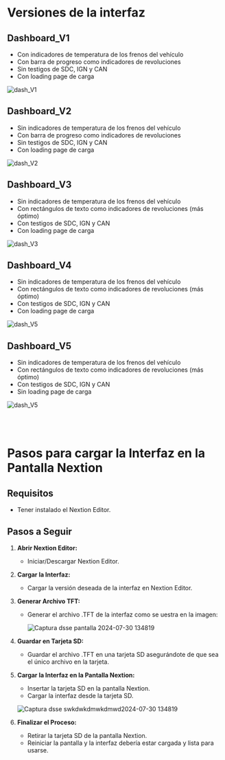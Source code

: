 # Versiones de la interfaz

## Dashboard_V1 
- Con indicadores de temperatura de los frenos del vehículo
- Con barra de progreso como indicadores de revoluciones
- Sin testigos de SDC, IGN y CAN
- Con loading page de carga

![dash_V1](https://github.com/guti10x/dashware_FUEM/assets/82153822/f109c2c5-61d2-4432-b3a6-36ea77365a2f)

## Dashboard_V2
- Sin indicadores de temperatura de los frenos del vehículo
- Con barra de progreso como indicadores de revoluciones
- Sin testigos de SDC, IGN y CAN
- Con loading page de carga

![dash_V2](https://github.com/guti10x/dashware_FUEM/assets/82153822/fbfdfd3f-9457-4eae-94de-0e648043d0ea)


## Dashboard_V3
- Sin indicadores de temperatura de los frenos del vehículo
- Con rectángulos de texto como indicadores de revoluciones (más óptimo)
- Con testigos de SDC, IGN y CAN
- Con loading page de carga

![dash_V3](https://github.com/user-attachments/assets/f9058ed3-a9a9-48bd-a681-09810e006a4c)

## Dashboard_V4
- Sin indicadores de temperatura de los frenos del vehículo
- Con rectángulos de texto como indicadores de revoluciones (más óptimo)
- Con testigos de SDC, IGN y CAN
- Con loading page de carga
  
![dash_V5](https://github.com/user-attachments/assets/4585081f-6e75-40a3-aa5a-3b7553417483)



## Dashboard_V5
- Sin indicadores de temperatura de los frenos del vehículo
- Con rectángulos de texto como indicadores de revoluciones (más óptimo)
- Con testigos de SDC, IGN y CAN
- Sin loading page de carga

![dash_V5](https://github.com/user-attachments/assets/4585081f-6e75-40a3-aa5a-3b7553417483)


<br><br>
# Pasos para cargar la Interfaz en la Pantalla Nextion

## Requisitos
- Tener instalado el Nextion Editor.

## Pasos a Seguir
1. **Abrir Nextion Editor:**
   - Iniciar/Descargar Nextion Editor.

2. **Cargar la Interfaz:**
   - Cargar la versión deseada de la interfaz en Nextion Editor.

3. **Generar Archivo TFT:**
   - Generar el archivo .TFT de la interfaz como se  uestra en la imagen:

        ![Captura dsse pantalla 2024-07-30 134819](https://github.com/user-attachments/assets/86b6ad69-73f2-42bf-a154-601fbeddcd68)

5. **Guardar en Tarjeta SD:**
   - Guardar el archivo .TFT en una tarjeta SD asegurándote de que sea el único archivo en la tarjeta.

6. **Cargar la Interfaz en la Pantalla Nextion:**
   - Insertar la tarjeta SD en la pantalla Nextion.
   - Cargar la interfaz desde la tarjeta SD.

    ![Captura dsse swkdwkdmwkdmwd2024-07-30 134819](https://github.com/user-attachments/assets/73d3b247-c924-4c41-a029-ce14e15dc892)

7. **Finalizar el Proceso:**
   - Retirar la tarjeta SD de la pantalla Nextion.
   - Reiniciar la pantalla y la  interfaz debería estar cargada y lista para usarse.
